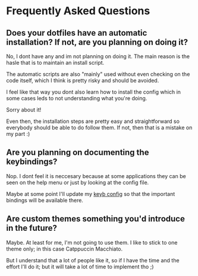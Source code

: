 # Frequently Asked Questions

## Does your dotfiles have an automatic installation? If not, are you planning on doing it?

No, I dont have any and im not planning on doing it. The main reason is the hasle that is to maintain an install script.

The automatic scripts are also "mainly" used without even checking on the code itself, which I think is pretty risky and should be avoided.

I feel like that way you dont also learn how to install the config which in some cases leds to not understanding what you're doing.

Sorry about it!

Even then, the installation steps are pretty easy and straightforward so everybody should be able to do follow them. If not, then that is a mistake on my part :)

## Are you planning on documenting the keybindings?

Nop. I dont feel it is neccesary because at some applications they can be seen on the help menu or just by looking at the config file.

Maybe at some point I'll update my [keyb config](https://github.com/Matt-FTW/dotfiles/tree/main/.config/keyb) so that the important bindings will be available there.

## Are custom themes something you'd introduce in the future?

Maybe. At least for me, I'm not going to use them. I like to stick to one theme only; in this case Catppuccin Macchiato.

But I understand that a lot of people like it, so if I have the time and the effort I'll do it; but it will take a lot of time to implement tho ;)
